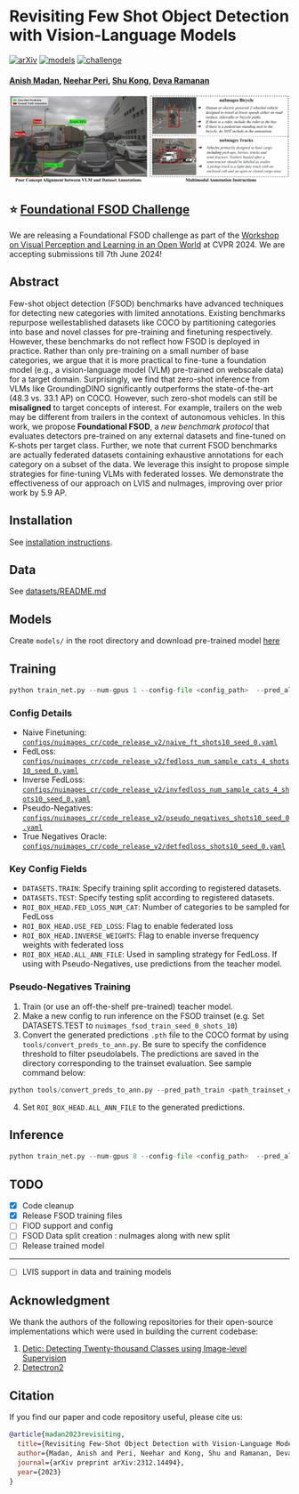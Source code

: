 # Revisiting Few Shot Object Detection with Vision-Language Models
[![arXiv](https://img.shields.io/badge/arXiv-2312.14494-b31b1b.svg)](https://arxiv.org/abs/2312.14494)
[![models](https://img.shields.io/badge/🤗HuggingFace-Model-yellow)](https://huggingface.co/anishmadan23/foundational_fsod/tree/main)
[![challenge](https://img.shields.io/badge/EvalAI-FSOD_Challenge-green)](https://eval.ai/web/challenges/challenge-page/2270/overview)


#### [Anish Madan](https://anishmadan23.github.io/), [Neehar Peri](https://www.neeharperi.com/), [Shu Kong](https://aimerykong.github.io/), [Deva Ramanan](https://www.cs.cmu.edu/~deva/)

![teaser.png](assets/teaser.png)

## :star: [Foundational FSOD Challenge](https://eval.ai/web/challenges/challenge-page/2270/overview)
We are releasing a Foundational FSOD challenge as part of the [Workshop on Visual Perception and Learning in an Open World](https://vplow.github.io/vplow_4th.html) at CVPR 2024. We are accepting submissions till 7th June 2024! 

## Abstract
Few-shot object detection (FSOD) benchmarks have advanced techniques for detecting new categories with limited annotations. Existing benchmarks repurpose wellestablished datasets like COCO by partitioning categories into base and novel classes for pre-training and finetuning respectively. However, these benchmarks do not reflect how FSOD is deployed in practice. Rather than only pre-training on a small number of base categories, we argue that it is more practical to fine-tune a foundation model (e.g., a vision-language model (VLM) pre-trained on webscale data) for a target domain. Surprisingly, we find that zero-shot inference from VLMs like GroundingDINO significantly outperforms the state-of-the-art (48.3 vs. 33.1 AP) on COCO. However, such zero-shot models can still be **misaligned** to target concepts of interest. For example,
trailers on the web may be different from trailers in the context of autonomous vehicles. In this work, we propose **Foundational FSOD**, a *new benchmark protocol* that evaluates detectors pre-trained on any external datasets and fine-tuned on K-shots per target class. Further, we note that current FSOD benchmarks are actually federated datasets containing exhaustive annotations for each category on a subset of the data. We leverage this insight to propose simple strategies for fine-tuning VLMs with federated losses. We demonstrate the effectiveness of our approach on LVIS and nuImages, improving over prior work by 5.9 AP.

## Installation
See [installation instructions](docs/INSTALL.md).


## Data
See [datasets/README.md](datasets/README.md)

## Models
Create `models/` in the root directory and download pre-trained model [here](https://huggingface.co/anishmadan23/foundational_fsod/tree/main/pretrained_models/)

## Training
```python
python train_net.py --num-gpus 1 --config-file <config_path>  --pred_all_class  OUTPUT_DIR_PREFIX <root_output_dir>
```

### Config Details
 - Naive Finetuning: [`configs/nuimages_cr/code_release_v2/naive_ft_shots10_seed_0.yaml`](configs/nuimages_cr/code_release_v2/naive_ft_shots10_seed_0.yaml)
 - FedLoss: [`configs/nuimages_cr/code_release_v2/fedloss_num_sample_cats_4_shots10_seed_0.yaml`](configs/nuimages_cr/code_release_v2/fedloss_num_sample_cats_4_shots10_seed_0.yaml)
 - Inverse FedLoss: [`configs/nuimages_cr/code_release_v2/invfedloss_num_sample_cats_4_shots10_seed_0.yaml`](configs/nuimages_cr/code_release_v2/invfedloss_num_sample_cats_4_shots10_seed_0.yaml)
 - Pseudo-Negatives: [`configs/nuimages_cr/code_release_v2/pseudo_negatives_shots10_seed_0.yaml`](configs/nuimages_cr/code_release_v2/pseudo_negatives_shots10_seed_0.yaml)
 - True Negatives Oracle: [`configs/nuimages_cr/code_release_v2/detfedloss_shots10_seed_0.yaml`](configs/nuimages_cr/code_release_v2/detfedloss_shots10_seed_0.yaml)

 
 ### Key Config Fields
 - `DATASETS.TRAIN`: Specify training split according to registered datasets.
 - `DATASETS.TEST`: Specify testing split according to registered datasets.
 - `ROI_BOX_HEAD.FED_LOSS_NUM_CAT`: Number of categories to be sampled for FedLoss
 - `ROI_BOX_HEAD.USE_FED_LOSS`: Flag to enable federated loss
 - `ROI_BOX_HEAD.INVERSE_WEIGHTS`: Flag to enable inverse frequency weights with federated loss
 - `ROI_BOX_HEAD.ALL_ANN_FILE`: Used in sampling strategy for FedLoss. If using with Pseudo-Negatives, use predictions from the teacher model.

 ### Pseudo-Negatives Training
 1. Train (or use an off-the-shelf pre-trained) teacher model. 
 2. Make a new config to run inference on the FSOD trainset (e.g. Set DATASETS.TEST to `nuimages_fsod_train_seed_0_shots_10`)
 3. Convert the generated predictions `.pth` file to the COCO format by using `tools/convert_preds_to_ann.py`. Be sure to specify the confidence threshold to filter pseudolabels. The predictions are saved in the directory corresponding to the trainset evaluation. See sample command below:

```python
python tools/convert_preds_to_ann.py --pred_path_train <path_trainset_eval_pth_file> --dataset_name nuimages_fsod_train_seed_0_shots_10 --conf_thresh 0.2
```

4. Set `ROI_BOX_HEAD.ALL_ANN_FILE` to the generated predictions.

## Inference

```python 
python train_net.py --num-gpus 8 --config-file <config_path>  --pred_all_class --eval-only  MODEL.WEIGHTS <model_path> OUTPUT_DIR_PREFIX <root_output_dir>
```

## TODO
- [x] Code cleanup 
- [x] Release FSOD training files 
- [ ] FIOD support and config
- [ ] FSOD Data split creation : nuImages along with new split
- [ ] Release trained model 

- ------------
- [ ] LVIS support in data and training models


## Acknowledgment
We thank the authors of the following repositories for their open-source implementations which were used in building the current codebase:
1. [Detic: Detecting Twenty-thousand Classes using Image-level Supervision](https://github.com/facebookresearch/Detic)
2. [Detectron2](https://github.com/facebookresearch/detectron2)

## Citation
If you find our paper and code repository useful, please cite us:
```bib
@article{madan2023revisiting,
  title={Revisiting Few-Shot Object Detection with Vision-Language Models},
  author={Madan, Anish and Peri, Neehar and Kong, Shu and Ramanan, Deva},
  journal={arXiv preprint arXiv:2312.14494},
  year={2023}
}
```
